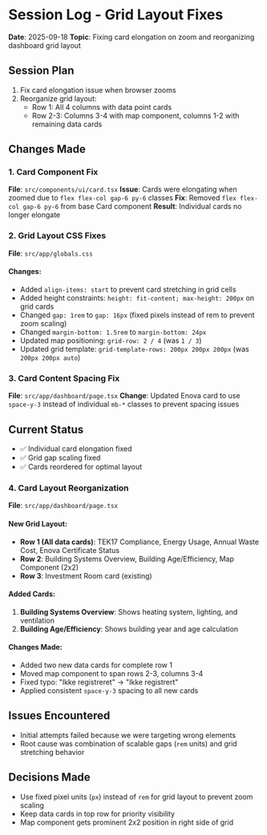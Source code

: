 # Session Log - Grid Layout Fixes
**Date**: 2025-09-18
**Topic**: Fixing card elongation on zoom and reorganizing dashboard grid layout

## Session Plan
1. Fix card elongation issue when browser zooms
2. Reorganize grid layout:
   - Row 1: All 4 columns with data point cards
   - Row 2-3: Columns 3-4 with map component, columns 1-2 with remaining data cards

## Changes Made

### 1. Card Component Fix
**File**: `src/components/ui/card.tsx`
**Issue**: Cards were elongating when zoomed due to `flex flex-col gap-6 py-6` classes
**Fix**: Removed `flex flex-col gap-6 py-6` from base Card component
**Result**: Individual cards no longer elongate

### 2. Grid Layout CSS Fixes
**File**: `src/app/globals.css`

#### Changes:
- Added `align-items: start` to prevent card stretching in grid cells
- Added height constraints: `height: fit-content; max-height: 200px` on grid cards
- Changed `gap: 1rem` to `gap: 16px` (fixed pixels instead of rem to prevent zoom scaling)
- Changed `margin-bottom: 1.5rem` to `margin-bottom: 24px`
- Updated map positioning: `grid-row: 2 / 4` (was `1 / 3`)
- Updated grid template: `grid-template-rows: 200px 200px 200px` (was `200px 200px auto`)

### 3. Card Content Spacing Fix
**File**: `src/app/dashboard/page.tsx`
**Change**: Updated Enova card to use `space-y-3` instead of individual `mb-*` classes to prevent spacing issues

## Current Status
- ✅ Individual card elongation fixed
- ✅ Grid gap scaling fixed
- ✅ Cards reordered for optimal layout

### 4. Card Layout Reorganization
**File**: `src/app/dashboard/page.tsx`

#### New Grid Layout:
- **Row 1 (All data cards)**: TEK17 Compliance, Energy Usage, Annual Waste Cost, Enova Certificate Status
- **Row 2**: Building Systems Overview, Building Age/Efficiency, Map Component (2x2)
- **Row 3**: Investment Room card (existing)

#### Added Cards:
1. **Building Systems Overview**: Shows heating system, lighting, and ventilation
2. **Building Age/Efficiency**: Shows building year and age calculation

#### Changes Made:
- Added two new data cards for complete row 1
- Moved map component to span rows 2-3, columns 3-4
- Fixed typo: "Ikke registreret" → "Ikke registrert"
- Applied consistent `space-y-3` spacing to all new cards

## Issues Encountered
- Initial attempts failed because we were targeting wrong elements
- Root cause was combination of scalable gaps (`rem` units) and grid stretching behavior

## Decisions Made
- Use fixed pixel units (`px`) instead of `rem` for grid layout to prevent zoom scaling
- Keep data cards in top row for priority visibility
- Map component gets prominent 2x2 position in right side of grid